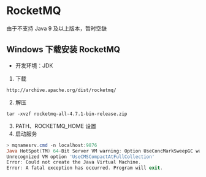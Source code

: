 # RocketMQ

由于不支持 Java 9 及以上版本，暂时空缺

## Windows 下载安装 RocketMQ

- 开发环境：JDK

1. 下载

```
http://archive.apache.org/dist/rocketmq/
```

2. 解压

```
tar -xvzf rocketmq-all-4.7.1-bin-release.zip
```

3. PATH、ROCKETMQ_HOME 设置
4. 启动服务

```powershell
> mqnamesrv.cmd -n localhost:9876
Java HotSpot(TM) 64-Bit Server VM warning: Option UseConcMarkSweepGC was deprecated in version 9.0 and will likely be removed in a future release.
Unrecognized VM option 'UseCMSCompactAtFullCollection'
Error: Could not create the Java Virtual Machine.
Error: A fatal exception has occurred. Program will exit.
```


```
```


```
```


```
```


```
```
